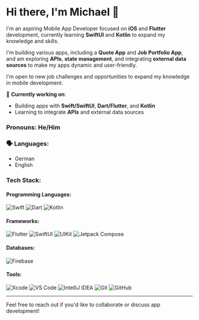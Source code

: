 # Hi there, I'm Michael 👋

I'm an aspiring Mobile App Developer focused on **iOS** and **Flutter** development, currently learning **SwiftUI** and **Kotlin** to expand my knowledge and skills.

I'm building various apps, including a **Quote App** and **Job Portfolio App**, and am exploring **APIs**, **state management**, and integrating **external data sources** to make my apps dynamic and user-friendly.

I'm open to new job challenges and opportunities to expand my knowledge in mobile development.

🌱 **Currently working on**:
- Building apps with **Swift/SwiftUI**, **Dart/Flutter**, and **Kotlin**
- Learning to integrate **APIs** and external data sources

### Pronouns: He/Him

### 🗣️ Languages: 
- German
- English

### Tech Stack:

#### Programming Languages:
![Swift](https://img.shields.io/badge/Swift-4f9f93?style=flat&logo=swift&logoColor=white)
![Dart](https://img.shields.io/badge/Dart-0175C2?style=flat&logo=dart&logoColor=white)
![Kotlin](https://img.shields.io/badge/Kotlin-0095D5?style=flat&logo=kotlin&logoColor=white)

#### Frameworks:
![Flutter](https://img.shields.io/badge/Flutter-02569B?style=flat&logo=flutter&logoColor=white)
![SwiftUI](https://img.shields.io/badge/SwiftUI-FF6347?style=flat&logo=swift&logoColor=white)
![UIKit](https://img.shields.io/badge/UIKit-FF8C00?style=flat&logo=swift&logoColor=white)
![Jetpack Compose](https://img.shields.io/badge/Jetpack_Compose-03DAC5?style=flat&logo=android&logoColor=white)

#### Databases:
![Firebase](https://img.shields.io/badge/Firebase-FFCA28?style=flat&logo=firebase&logoColor=white)

#### Tools:
![Xcode](https://img.shields.io/badge/Xcode-1575F9?style=flat&logo=xcode&logoColor=white)
![VS Code](https://img.shields.io/badge/VS_Code-007ACC?style=flat&logo=visualstudiocode&logoColor=white)
![IntelliJ IDEA](https://img.shields.io/badge/IntelliJ_IDEA-000000?style=flat&logo=intellijidea&logoColor=white)
![Git](https://img.shields.io/badge/Git-F05032?style=flat&logo=git&logoColor=white)
![GitHub](https://img.shields.io/badge/GitHub-181717?style=flat&logo=github&logoColor=white)

---

Feel free to reach out if you'd like to collaborate or discuss app development!
